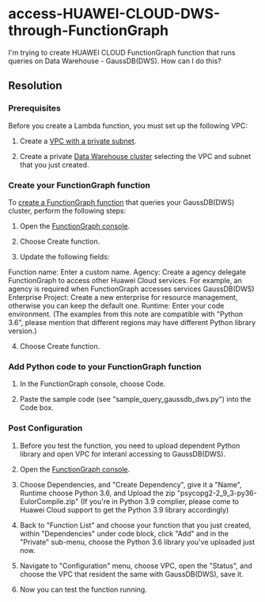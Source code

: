 # access-HUAWEI-CLOUD-DWS-through-FunctionGraph

I'm trying to create HUAWEI CLOUD FunctionGraph function that runs queries on Data Warehouse - GaussDB(DWS). How can I do this?

## Resolution

### Prerequisites

Before you create a Lambda function, you must set up the following VPC:

1. Create a [VPC with a private subnet](https://support.huaweicloud.com/intl/en-us/qs-vpc/en-us_topic_0017816228.html). 

2. Create a private [Data Warehouse cluster](https://support.huaweicloud.com/intl/en-us/qs-vpc/en-us_topic_0017816228.html) selecting the VPC and subnet that you just created.


### Create your FunctionGraph function

To [create a FunctionGraph function](https://support.huaweicloud.com/intl/en-us/qs-functiongraph/functiongraph_04_0101.html) that queries your GaussDB(DWS) cluster, perform the following steps:

1. Open the [FunctionGraph console](https://console-intl.huaweicloud.com/functiongraph/?agencyId=e75efe0129c743b593ea9f85fc15a894&region=af-south-1&locale=en-us#/serverless/dashboard).

2. Choose Create function.

3. Update the following fields:

Function name: Enter a custom name.
Agency: Create a agency delegate FunctionGraph to access other Huawei Cloud services. For example, an agency is required when FunctionGraph accesses services GaussDB(DWS)
Enterprise Project: Create a new enterprise for resource management, otherwise you can keep the default one.
Runtime: Enter your code environment. (The examples from this note are compatible with "Python 3.6", please mention that different regions may have different Python library version.)

4. Choose Create function.


### Add Python code to your FunctionGraph function

1. In the FunctionGraph console, choose Code.

2. Paste the sample code (see "sample_query_gaussdb_dws.py") into the Code box.


### Post Configuration

1. Before you test the function, you need to upload dependent Python library and open VPC for interanl accessing to GaussDB(DWS).

2. Open the [FunctionGraph console](https://console-intl.huaweicloud.com/functiongraph/?agencyId=e75efe0129c743b593ea9f85fc15a894&region=af-south-1&locale=en-us#/serverless/dashboard).

3. Choose Dependencies, and "Create Dependency", give it a "Name", Runtime choose Python 3.6, and Upload the zip "psycopg2-2_9_3-py36-EulorCompile.zip" (If you're in Python 3.9 complier, please come to Huawei Cloud support to get the Python 3.9 library accordingly)

4. Back to "Function List" and choose your function that you just created, within "Dependencies" under code block, click "Add" and in the "Private" sub-menu, choose the Python 3.6 library you've uploaded just now.

5. Navigate to "Configuration" menu, choose VPC, open the "Status", and choose the VPC that resident the same with GaussDB(DWS), save it.

6. Now you can test the function running.
